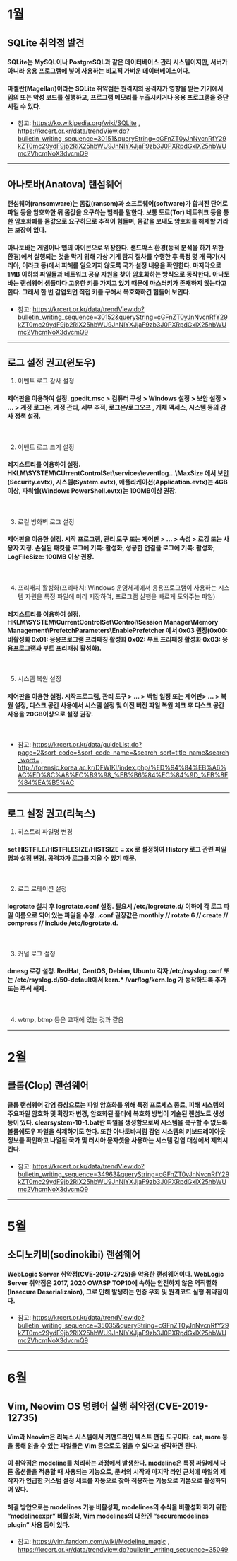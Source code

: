 # 1월
## SQLite 취약점 발견
#### SQLite는 MySQL이나 PostgreSQL과 같은 데이터베이스 관리 시스템이지만, 서버가 아니라 응용 프로그램에 넣어 사용하는 비교적 가벼운 데이터베이스이다. 
#### 마젤란(Magellan)이라는 SQLite 취약점은 원격지의 공격자가 영향을 받는 기기에서 임의 또는 악성 코드를 실행하고, 프로그램 메모리를 누출시키거나 응용 프로그램을 중단시킬 수 있다.

* 참고: <https://ko.wikipedia.org/wiki/SQLite> , <https://krcert.or.kr/data/trendView.do?bulletin_writing_sequence=30151&queryString=cGFnZT0yJnNvcnRfY29kZT0mc29ydF9jb2RlX25hbWU9JnNlYXJjaF9zb3J0PXRpdGxlX25hbWUmc2VhcmNoX3dvcmQ9>

----------------------------------------------------------------------

## 아나토바(Anatova) 랜섬웨어
#### 랜섬웨어(ransomware)는 몸값(ransom)과 소프트웨어(software)가 합쳐진 단어로 파일 등을 암호화한 뒤 몸값을 요구하는 범죄를 말한다. 보통 토르(Tor) 네트워크 등을 통한 암호화폐를 몸값으로 요구하므로 추적이 힘들며, 몸값을 보내도 암호화를 해제할 거라는 보장이 없다.
#### 아나토바는 게임이나 앱의 아이콘으로 위장한다. 샌드박스 환경(동적 분석을 하기 위한 환경)에서 실행되는 것을 막기 위해 가상 기계 탐지 절차를 수행한 후 특정 몇 개 국가(시리아, 이라크 등)에서 피해를 일으키지 않도록 국가 설정 내용을 확인한다. 마지막으로 1MB 이하의 파일들과 네트워크 공유 자원을 찾아 암호화하는 방식으로 동작한다. 아나토바는 랜섬웨어 샘플마다 고유한 키를 가지고 있기 때문에 마스터키가 존재하지 않는다고 한다. 그래서 한 번 감염되면 직접 키를 구해서 복호화하긴 힘들어 보인다.

* 참고: <https://krcert.or.kr/data/trendView.do?bulletin_writing_sequence=30152&queryString=cGFnZT0yJnNvcnRfY29kZT0mc29ydF9jb2RlX25hbWU9JnNlYXJjaF9zb3J0PXRpdGxlX25hbWUmc2VhcmNoX3dvcmQ9>

----------------------------------------------------------------------

## 로그 설정 권고(윈도우)
1. 이벤트 로그 감사 설정
#### 제어판을 이용하여 설정. gpedit.msc > 컴퓨터 구성 > Windows 설정 > 보안 설정 > ... > 계정 로그온, 계정 관리, 세부 추적, 로그온/로그오프 , 개체 액세스, 시스템 등의 감사 정책 설정.
</br>

2. 이벤트 로그 크기 설정
#### 레지스트리를 이용하여 설정. HKLM\SYSTEM\CUrrentControlSet\services\eventlog\...\MaxSize 에서 보안(Security.evtx), 시스템(System.evtx), 애플리케이션(Application.evtx)는 4GB이상, 파워쉘(Windows PowerShell.evtx)는 100MB이상 권장.
</br>

3. 로컬 방화벽 로그 설정
#### 제어판을 이용한 설정. 시작 프로그램, 관리 도구 또는 제어판 > ... > 속성 > 로깅 또는 사용자 지정. 손실된 패킷을 로그에 기록: 활성화, 성공한 연결을 로그에 기록: 활성화, LogFileSize: 100MB 이상 권장.
</br>

4. 프리패치 활성화(프리패치: Windows 운영체제에서 응용프로그램이 사용하는 시스템 자원을 특정 파일에 미리 저장하여, 프로그램 실행을 빠르게 도와주는 파일)
#### 레지스트리를 이용하여 설정. HKLM\SYSTEM\CurrentControlSet\Control\Session Manager\Memory Management\PrefetchParameters\EnablePrefetcher 에서 0x03 권장(0x00: 비활성화 0x01: 응용프로그램 프리패칭 활성화 0x02: 부트 프리패칭 활성화 0x03: 응용프로그램과 부트 프리패칭 활성화).
</br>

5. 시스템 복원 설정
#### 제어판을 이용한 설정. 시작프로그램, 관리 도구 > ... > 백업 일정 또는 제어판> ... > 복원 설정, 디스크 공간 사용에서 시스템 설정 및 이전 버전 파일 복원 체크 후 디스크 공간 사용을 20GB이상으로 설정 권장.
</br>

* 참고: <https://krcert.or.kr/data/guideList.do?page=2&sort_code=&sort_code_name=&search_sort=title_name&search_word=> , <http://forensic.korea.ac.kr/DFWIKI/index.php/%ED%94%84%EB%A6%AC%ED%8C%A8%EC%B9%98_%EB%B6%84%EC%84%9D_%EB%8F%84%EA%B5%AC>

----------------------------------------------------------------------

## 로그 설정 권고(리눅스)
1. 히스토리 파일명 변경
#### set HISTFILE/HISTFILESIZE/HISTSIZE = xx 로 설정하여 History 로그 관련 파일명과 설정 변경. 공격자가 로그를 지울 수 있기 때문.
</br>

2. 로그 로테이션 설정
#### logrotate 설치 후 logrotate.conf 설정. 필요시 /etc/logrotate.d/ 이하에 각 로그 파일 이름으로 되어 있는 파일을 수정. .conf 권장값은 monthly // rotate 6 // create // compress // include /etc/logrotate.d.
</br>

3. 커널 로그 설정
#### dmesg 로깅 설정. RedHat, CentOS, Debian, Ubuntu 각자 /etc/rsyslog.conf 또는 /etc/rsyslog.d/50-default에서 kern.* /var/log/kern.log 가 동작하도록 추가 또는 주석 해제.
</br>

4. wtmp, btmp 등은 교재에 있는 것과 같음

----------------------------------------------------------------------

# 2월
## 클롭(Clop) 랜섬웨어
#### 클롭 랜섬웨어 감염 증상으로는 파일 암호화를 위해 특정 프로세스 종료, 피해 시스템의 주요파일 암호화 및 확장자 변경, 암호화된 폴더에 복호화 방법이 기술된 랜섬노트 생성 등이 있다. clearsystem-10-1.bat란 파일을 생성함으로써 시스템을 복구할 수 없도록 볼륨쉐도우 파일을 삭제하기도 한다. 또한 아나토바처럼 감염 시스템의 키보드레이아웃 정보를 확인하고 나열된 국가 및 러시아 문자셋을 사용하는 시스템 감염 대상에서 제외시킨다. 

* 참고: <https://krcert.or.kr/data/trendView.do?bulletin_writing_sequence=34963&queryString=cGFnZT0yJnNvcnRfY29kZT0mc29ydF9jb2RlX25hbWU9JnNlYXJjaF9zb3J0PXRpdGxlX25hbWUmc2VhcmNoX3dvcmQ9>

---------------------------------------------------------------------

# 5월
## 소디노키비(sodinokibi) 랜섬웨어
#### WebLogic Server 취약점(CVE-2019-2725)을 악용한 랜섬웨어이다. WebLogic Server 취약점은 2017, 2020 OWASP TOP10에 속하는 안전하지 않은 역직렬화(Insecure Deserializaion), 그로 인해 발생하는 인증 우회 및 원격코드 실행 취약점이다.

* 참고: <https://krcert.or.kr/data/trendView.do?bulletin_writing_sequence=35035&queryString=cGFnZT0yJnNvcnRfY29kZT0mc29ydF9jb2RlX25hbWU9JnNlYXJjaF9zb3J0PXRpdGxlX25hbWUmc2VhcmNoX3dvcmQ9>

----------------------------------------------------------------------

# 6월
## Vim, Neovim OS 명령어 실행 취약점(CVE-2019-12735)
#### Vim과 Neovim은 리눅스 시스템에서 커맨드라인 텍스트 편집 도구이다. cat, more 등을 통해 읽을 수 있는 파일들은 Vim 등으로도 읽을 수 있다고 생각하면 된다.
#### 이 취약점은 modeline를 처리하는 과정에서 발생한다. modeline은 특정 파일에서 다른 옵션들을 적용할 때 사용되는 기능으로, 문서의 시작과 마지막 라인 근처에 파일의 제작자가 언급한 커스텀 설정 세트를 자동으로 찾아 적용하는 기능으로 기본으로 활성화되어 있다.
#### 해결 방안으로는 modelines 기능 비활성화, modelines의 수식을 비활성화 하기 위한 “modelineexpr” 비활성화, Vim modelines의 대한인 “securemodelines plugin” 사용 등이 있다.

* 참고: <https://vim.fandom.com/wiki/Modeline_magic> , <https://krcert.or.kr/data/trendView.do?bulletin_writing_sequence=35049>

</br>
